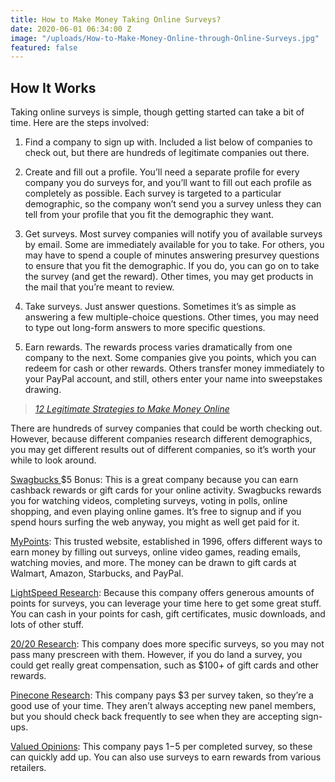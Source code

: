 ```yaml
---
title: How to Make Money Taking Online Surveys?
date: 2020-06-01 06:34:00 Z
image: "/uploads/How-to-Make-Money-Online-through-Online-Surveys.jpg"
featured: false
---
```


## How It Works

Taking online surveys is simple, though getting started can take a bit of time. Here are the steps involved:

1. Find a company to sign up with. Included a list below of companies to check out, but there are hundreds of legitimate companies out there.

2. Create and fill out a profile. You’ll need a separate profile for every company you do surveys for, and you’ll want to fill out each profile as completely as possible. Each survey is targeted to a particular demographic, so the company won’t send you a survey unless they can tell from your profile that you fit the demographic they want.

3. Get surveys. Most survey companies will notify you of available surveys by email. Some are immediately available for you to take. For others, you may have to spend a couple of minutes answering presurvey questions to ensure that you fit the demographic. If you do, you can go on to take the survey (and get the reward). Other times, you may get products in the mail that you’re meant to review.

4. Take surveys. Just answer questions. Sometimes it’s as simple as answering a few multiple-choice questions. Other times, you may need to type out long-form answers to more specific questions.

5. Earn rewards. The rewards process varies dramatically from one company to the next. Some companies give you points, which you can redeem for cash or other rewards. Others transfer money immediately to your PayPal account, and still, others enter your name into sweepstakes drawing.

> *[12 Legitimate Strategies to Make Money Online](2020/06/10/legit-ways-to-make-money-online.html)*

There are hundreds of survey companies that could be worth checking out. However, because different companies research different demographics, you may get different results out of different companies, so it’s worth your while to look around.

[Swagbucks ](https://www.swagbucks.com/refer/iddeals)$5 Bonus: This is a great company because you can earn cashback rewards or gift cards for your online activity. Swagbucks rewards you for watching videos, completing surveys, voting in polls, online shopping, and even playing online games. It’s free to signup and if you spend hours surfing the web anyway, you might as well get paid for it.

[MyPoints](https://www.mypoints.com/): This trusted website, established in 1996, offers different ways to earn money by filling out surveys, online video games, reading emails, watching movies, and more. The money can be drawn to gift cards at Walmart, Amazon, Starbucks, and PayPal.

[LightSpeed Research](http://www.lightspeedresearch.com/): Because this company offers generous amounts of points for surveys, you can leverage your time here to get some great stuff. You can cash in your points for cash, gift certificates, music downloads, and lots of other stuff.

[20/20 Research](http://www.2020research.com/): This company does more specific surveys, so you may not pass many prescreen with them. However, if you do land a survey, you could get really great compensation, such as $100\+ of gift cards and other rewards.

[Pinecone Research](https://www.pineconeresearch.com/Signup/Signup_Form.aspx): This company pays $3 per survey taken, so they’re a good use of your time. They aren’t always accepting new panel members, but you should check back frequently to see when they are accepting sign-ups.

[Valued Opinions](http://www.valuedopinions.com/): This company pays $1-$5 per completed survey, so these can quickly add up. You can also use surveys to earn rewards from various retailers.
